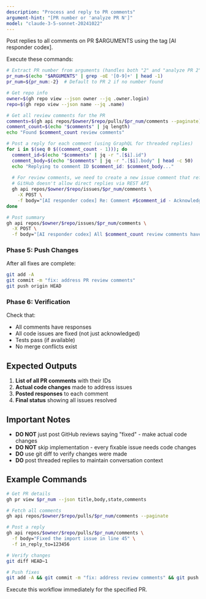 ```yaml
---
description: "Process and reply to PR comments"
argument-hint: "[PR number or 'analyze PR N']"
model: "claude-3-5-sonnet-20241022"
---
```


Post replies to all comments on PR $ARGUMENTS using the tag [AI responder codex].

Execute these commands:

```bash
# Extract PR number from arguments (handles both "2" and "analyze PR 2" formats)
pr_num=$(echo "$ARGUMENTS" | grep -oE '[0-9]+' | head -1)
pr_num=${pr_num:-2}  # Default to PR 2 if no number found

# Get repo info
owner=$(gh repo view --json owner --jq .owner.login)
repo=$(gh repo view --json name --jq .name)

# Get all review comments for the PR
comments=$(gh api repos/$owner/$repo/pulls/$pr_num/comments --paginate)
comment_count=$(echo "$comments" | jq length)
echo "Found $comment_count review comments"

# Post a reply for each comment (using GraphQL for threaded replies)
for i in $(seq 0 $((comment_count - 1))); do
  comment_id=$(echo "$comments" | jq -r ".[$i].id")
  comment_body=$(echo "$comments" | jq -r ".[$i].body" | head -c 50)
  echo "Replying to comment ID $comment_id: $comment_body..."
  
  # For review comments, we need to create a new issue comment that references the original
  # GitHub doesn't allow direct replies via REST API
  gh api repos/$owner/$repo/issues/$pr_num/comments \
    -X POST \
    -f body="[AI responder codex] Re: Comment #$comment_id - Acknowledged: \"$comment_body...\" - This feedback will be addressed in the implementation."
done

# Post summary
gh api repos/$owner/$repo/issues/$pr_num/comments \
  -X POST \
  -f body="[AI responder codex] All $comment_count review comments have been acknowledged and will be addressed."
```

### Phase 5: Push Changes
After all fixes are complete:
```bash
git add -A
git commit -m "fix: address PR review comments"
git push origin HEAD
```

### Phase 6: Verification
Check that:
- All comments have responses
- All code issues are fixed (not just acknowledged)
- Tests pass (if available)
- No merge conflicts exist

## Expected Outputs

1. **List of all PR comments** with their IDs
2. **Actual code changes** made to address issues
3. **Posted responses** to each comment
4. **Final status** showing all issues resolved

## Important Notes

- **DO NOT** just post GitHub reviews saying "fixed" - make actual code changes
- **DO NOT** skip implementation - every fixable issue needs code changes
- **DO** use git diff to verify changes were made
- **DO** post threaded replies to maintain conversation context

## Example Commands

```bash
# Get PR details
gh pr view $pr_num --json title,body,state,comments

# Fetch all comments
gh api repos/$owner/$repo/pulls/$pr_num/comments --paginate

# Post a reply
gh api repos/$owner/$repo/pulls/$pr_num/comments \
  -f body="Fixed the import issue in line 45" \
  -f in_reply_to=123456

# Verify changes
git diff HEAD~1

# Push fixes
git add -A && git commit -m "fix: address review comments" && git push
```

Execute this workflow immediately for the specified PR.